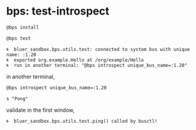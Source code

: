 # bps: test-introspect

```bash
@bps install
```

```bash
@bps test
```

```text
🌀  bluer_sandbox.bps.utils.test: connected to system bus with unique name: :1.20
🌀  exported org.example.Hello at /org/example/Hello
🌀  run in another terminal: "@bps introspect unique_bus_name=:1.20"
```

in another terminal,

```bash
@bps introspect unique_bus_name=:1.20
```

```text
s "Pong"
```

validate in the first window,

```text
🌀  bluer_sandbox.bps.utils.test.ping() called by busctl!
```

